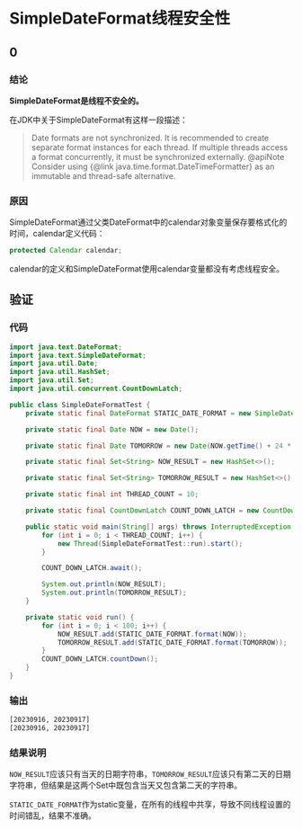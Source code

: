 # SimpleDateFormat线程安全性

<!-- properties
tag: 案例
tag: 线程
tag: Java
created: 2023-09-17 09:40:06
-->

## 0

### 结论

**SimpleDateFormat是线程不安全的。**

在JDK中关于SimpleDateFormat有这样一段描述：

> Date formats are not synchronized.
  It is recommended to create separate format instances for each thread.
  If multiple threads access a format concurrently, it must be synchronized
  externally.
  @apiNote Consider using {@link java.time.format.DateTimeFormatter} as an
  immutable and thread-safe alternative.

### 原因

SimpleDateFormat通过父类DateFormat中的calendar对象变量保存要格式化的时间，calendar定义代码：

``` java
protected Calendar calendar;
```

calendar的定义和SimpleDateFormat使用calendar变量都没有考虑线程安全。

## 验证

### 代码

``` java
import java.text.DateFormat;
import java.text.SimpleDateFormat;
import java.util.Date;
import java.util.HashSet;
import java.util.Set;
import java.util.concurrent.CountDownLatch;

public class SimpleDateFormatTest {
    private static final DateFormat STATIC_DATE_FORMAT = new SimpleDateFormat("yyyyMMdd");

    private static final Date NOW = new Date();

    private static final Date TOMORROW = new Date(NOW.getTime() + 24 * 3600 * 1000);

    private static final Set<String> NOW_RESULT = new HashSet<>();

    private static final Set<String> TOMORROW_RESULT = new HashSet<>();

    private static final int THREAD_COUNT = 10;

    private static final CountDownLatch COUNT_DOWN_LATCH = new CountDownLatch(THREAD_COUNT);

    public static void main(String[] args) throws InterruptedException {
        for (int i = 0; i < THREAD_COUNT; i++) {
            new Thread(SimpleDateFormatTest::run).start();
        }

        COUNT_DOWN_LATCH.await();

        System.out.println(NOW_RESULT);
        System.out.println(TOMORROW_RESULT);
    }

    private static void run() {
        for (int i = 0; i < 100; i++) {
            NOW_RESULT.add(STATIC_DATE_FORMAT.format(NOW));
            TOMORROW_RESULT.add(STATIC_DATE_FORMAT.format(TOMORROW));
        }
        COUNT_DOWN_LATCH.countDown();
    }
}

```

### 输出

``` txt 
[20230916, 20230917]
[20230916, 20230917]
```

### 结果说明

```NOW_RESULT```应该只有当天的日期字符串，```TOMORROW_RESULT```应该只有第二天的日期字符串，但结果是这两个Set中既包含当天又包含第二天的字符串。

```STATIC_DATE_FORMAT```作为static变量，在所有的线程中共享，导致不同线程设置的时间错乱，结果不准确。